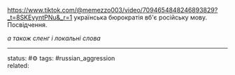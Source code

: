 https://www.tiktok.com/@memezzo003/video/7094654848246893829?_t=8SKEyyntPNu&_r=1
українська бюрократія вб'є російську мову.
Посвідчення.

*а також сленг і локальні слова*


---
status: #⚙️ 
tags: #russian_aggression  
related: 